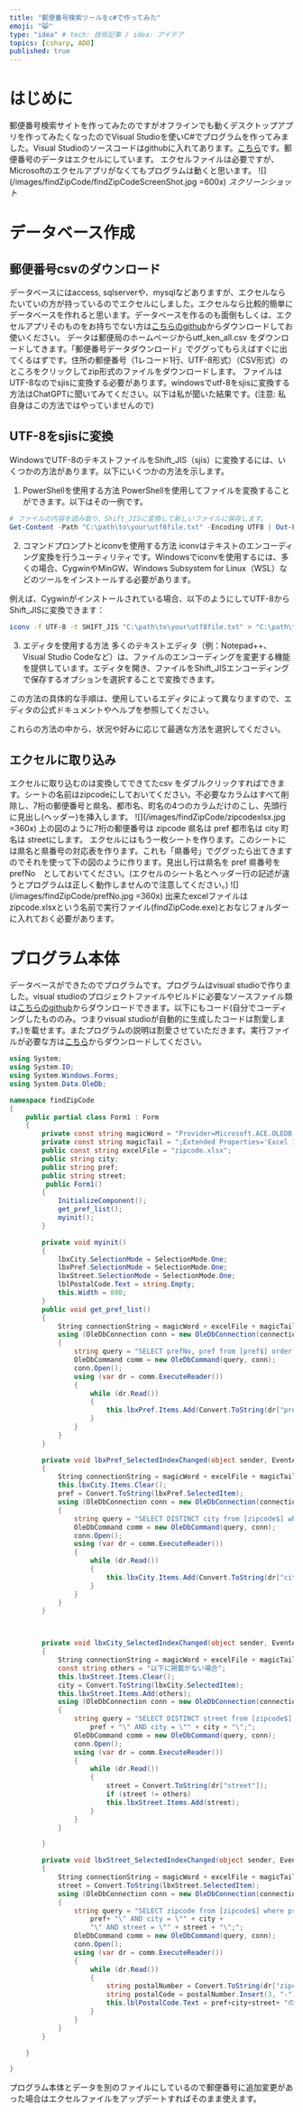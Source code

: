 ```yaml
---
title: "郵便番号検索ツールをc#で作ってみた"
emoji: "😸"
type: "idea" # tech: 技術記事 / idea: アイデア
topics: [csharp, ADO]
published: true
---
```

# はじめに
郵便番号検索サイトを作ってみたのですがオフラインでも動くデスクトップアプリを作ってみたくなったのでVisual Studioを使いC#でプログラムを作ってみました。Visual Studioのソースコードはgithubに入れてあります。[こちら](https://github.com/charliekato/findZipCode)です。郵便番号のデータはエクセルにしています。
エクセルファイルは必要ですが、Microsoftのエクセルアプリがなくてもプログラムは動くと思います。
![](/images/findZipCode/findZipCodeScreenShot.jpg =600x)
*スクリーンショット*
# データベース作成
## 郵便番号csvのダウンロード
データベースにはaccess, sqlserverや、mysqlなどありますが、エクセルならたいていの方が持っているのでエクセルにしました。エクセルなら比較的簡単にデータベースを作れると思います。データベースを作るのも面倒もしくは、エクセルアプリそのものをお持ちでない方は[こちらのgithub](https://github.com/charliekato/zennbook/tree/main/articles/findZipCode/zipcode.xlsx)からダウンロードしてお使いください。
データは郵便局のホームページからutf_ken_all.csv をダウンロードしてきます。「郵便番号データダウンロード」でググってもらえばすぐに出てくるはずです。住所の郵便番号（1レコード1行、UTF-8形式）（CSV形式）のところをクリックしてzip形式のファイルをダウンロードします。
ファイルはUTF-8なのでsjisに変換する必要があります。windowsでutf-8をsjisに変換する方法はChatGPTに聞いてみてください。以下は私が聞いた結果です。(注意: 私自身はこの方法ではやっていませんので)
## UTF-8をsjisに変換
WindowsでUTF-8のテキストファイルをShift_JIS（sjis）に変換するには、いくつかの方法があります。以下にいくつかの方法を示します。

1. PowerShellを使用する方法
PowerShellを使用してファイルを変換することができます。以下はその一例です。

```powershell
# ファイルの内容を読み取り、Shift_JISに変換して新しいファイルに保存します。
Get-Content -Path "C:\path\to\your\utf8file.txt" -Encoding UTF8 | Out-File -FilePath "C:\path\to\your\sjisfile.txt" -Encoding SJIS
```
2. コマンドプロンプトとiconvを使用する方法
iconvはテキストのエンコーディング変換を行うユーティリティです。Windowsでiconvを使用するには、多くの場合、CygwinやMinGW、Windows Subsystem for Linux（WSL）などのツールをインストールする必要があります。

例えば、Cygwinがインストールされている場合、以下のようにしてUTF-8からShift_JISに変換できます：

```bash
iconv -f UTF-8 -t SHIFT_JIS "C:\path\to\your\utf8file.txt" > "C:\path\to\your\sjisfile.txt"
```
3. エディタを使用する方法
多くのテキストエディタ（例：Notepad++、Visual Studio Codeなど）は、ファイルのエンコーディングを変更する機能を提供しています。エディタを開き、ファイルをShift_JISエンコーディングで保存するオプションを選択することで変換できます。

この方法の具体的な手順は、使用しているエディタによって異なりますので、エディタの公式ドキュメントやヘルプを参照してください。

これらの方法の中から、状況や好みに応じて最適な方法を選択してください。

## エクセルに取り込み
エクセルに取り込むのは変換してできてたcsv をダブルクリックすればできます。シートの名前はzipcodeにしておいてください。不必要なカラムはすべて削除し、7桁の郵便番号と県名、都市名、町名の4つのカラムだけのこし、先頭行に見出し(ヘッダー)を挿入します。
![](/images/findZipCode/zipcodexlsx.jpg =360x)
上の図のように7桁の郵便番号は zipcode 県名は pref 都市名は city 町名は streetにします。
エクセルにはもう一枚シートを作ります。このシートには県名と県番号の対応表を作ります。これも「県番号」でググったら出てきますのでそれを使って下の図のように作ります。見出し行は県名を pref 県番号を　prefNo　としておいてください。(エクセルのシート名とヘッダー行の記述が違うとプログラムは正しく動作しませんので注意してください。)
![](/images/findZipCode/prefNo.jpg =360x)
出来たexcelファイルはzipcode.xlsxという名前で実行ファイル(findZipCode.exe)とおなじフォルダーに入れておく必要があります。
# プログラム本体
データベースができたのでプログラムです。プログラムはvisual studioで作りました。visual studioのプロジェクトファイルやビルドに必要なソースファイル類は[こちらのgithub](https://github.com/charliekato/findZipCode)からダウンロードできます。以下にもコード(自分でコーディングしたもののみ。つまりvisual studioが自動的に生成したコードは割愛します。)を載せます。またプログラムの説明は割愛させていただきます。実行ファイルが必要な方は[こちら](https://github.com/charliekato/zennbook/tree/main/articles/findZipCode/findZipCode.exe)からダウンロードしてください。
```c#:Form1.cs
using System;
using System.IO;
using System.Windows.Forms;
using System.Data.OleDb;

namespace findZipCode
{
    public partial class Form1 : Form
    {
        private const string magicWord = "Provider=Microsoft.ACE.OLEDB.12.0;Data Source=";
        private const string magicTail = ";Extended Properties='Excel 12.0; HDR=Yes'";
        public const string excelFile = "zipcode.xlsx";
        public string city;
        public string pref;
        public string street;
         public Form1()
        {
            InitializeComponent();
            get_pref_list();
            myinit();
        }

        private void myinit()
        {
            lbxCity.SelectionMode = SelectionMode.One;
            lbxPref.SelectionMode = SelectionMode.One;
            lbxStreet.SelectionMode = SelectionMode.One;
            lblPostalCode.Text = string.Empty;
            this.Width = 800;
        }
        public void get_pref_list()
        {
            String connectionString = magicWord + excelFile + magicTail;
            using (OleDbConnection conn = new OleDbConnection(connectionString))
            {
                string query = "SELECT prefNo, pref from [pref$] order by prefNo;";
                OleDbCommand comm = new OleDbCommand(query, conn);
                conn.Open();
                using (var dr = comm.ExecuteReader())
                {
                    while (dr.Read())
                    {
                        this.lbxPref.Items.Add(Convert.ToString(dr["pref"]));
                    }
                }
            }
        }

        private void lbxPref_SelectedIndexChanged(object sender, EventArgs e)
        {
            String connectionString = magicWord + excelFile + magicTail;
            this.lbxCity.Items.Clear();
            pref = Convert.ToString(lbxPref.SelectedItem);
            using (OleDbConnection conn = new OleDbConnection(connectionString))
            {
                string query = "SELECT DISTINCT city from [zipcode$] where pref = \"" + pref + "\";";
                OleDbCommand comm = new OleDbCommand(query, conn);
                conn.Open();
                using (var dr = comm.ExecuteReader())
                {
                    while (dr.Read())
                    {
                        this.lbxCity.Items.Add(Convert.ToString(dr["city"]));
                    }
                }
            }
        }



        private void lbxCity_SelectedIndexChanged(object sender, EventArgs e)
        {
            String connectionString = magicWord + excelFile + magicTail;
            const string others = "以下に掲載がない場合";
            this.lbxStreet.Items.Clear();
            city = Convert.ToString(lbxCity.SelectedItem);
            this.lbxStreet.Items.Add(others);
            using (OleDbConnection conn = new OleDbConnection(connectionString))
            {
                string query = "SELECT DISTINCT street from [zipcode$] where pref = \""+
                    pref + "\" AND city = \"" + city + "\";";
                OleDbCommand comm = new OleDbCommand(query, conn);
                conn.Open();
                using (var dr = comm.ExecuteReader())
                {
                    while (dr.Read())
                    {
                        street = Convert.ToString(dr["street"]);
                        if (street != others)
                        this.lbxStreet.Items.Add(street);
                    }
                }
            }

        }

        private void lbxStreet_SelectedIndexChanged(object sender, EventArgs e)
        {
            String connectionString = magicWord + excelFile + magicTail;
            street = Convert.ToString(lbxStreet.SelectedItem);
            using (OleDbConnection conn = new OleDbConnection(connectionString))
            {
                string query = "SELECT zipcode from [zipcode$] where pref = \"" + 
                    pref+ "\" AND city = \"" + city + 
                    "\" AND street = \"" + street + "\";";
                OleDbCommand comm = new OleDbCommand(query, conn);
                conn.Open();
                using (var dr = comm.ExecuteReader())
                {
                    while (dr.Read())
                    {
                        string postalNumber = Convert.ToString(dr["zipcode"]);
                        string postalCode = postalNumber.Insert(3, "-");
                        this.lblPostalCode.Text = pref+city+street+ "の郵便番号は " + postalCode;
                    }
                }
            }
        }

    }

}

```
プログラム本体とデータを別のファイルにしているので郵便番号に追加変更があった場合はエクセルファイルをアップデートすればそのまま使えます。

